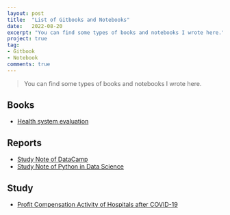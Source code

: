 ```yaml
---
layout: post
title:  "List of Gitbooks and Notebooks"
date:   2022-08-20
excerpt: "You can find some types of books and notebooks I wrote here."
project: true
tag:
- Gitbook
- Notebook
comments: true
---
```




> You can find some types of books and notebooks I wrote here.

## Books

- [Health system evaluation](https://shumchi.github.io/gitbooks/health-system/)

## Reports

- [Study Note of DataCamp](https://shumchi.github.io/notebooks/Study-Note-of-DataCamp.html)
- [Study Note of Python in Data Science](https://shumchi.github.io/notebooks/Python-Learning-Note.html)

## Study

- [Profit Compensation Activity of Hospitals after COVID-19](https://shumchi.github.io/study/profit_compensation_activity_covid19.html)
